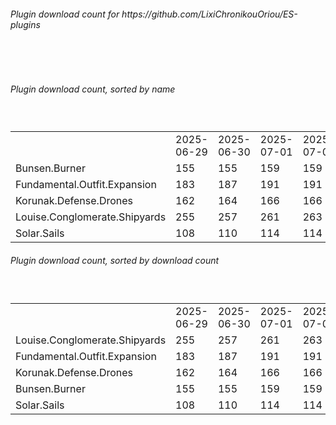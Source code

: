 <h6>Plugin download count for https://github.com/LixiChronikouOriou/ES-plugins</h6><br>
<br>
<h6>Plugin download count, sorted by name</h6><sub><sup><br>
<table>
	<tr>
		<td></td>
		<td>2025-06-29</td>
		<td>2025-06-30</td>
		<td>2025-07-01</td>
		<td>2025-07-02</td>
		<td>2025-07-03</td>
		<td>2025-07-04</td>
		<td>2025-07-05</td>
		<td>today +</td>
	</tr>
	<tr>
		<td>Bunsen.Burner</td>
		<td>155</td>
		<td>155</td>
		<td>159</td>
		<td>159</td>
		<td>160</td>
		<td>160</td>
		<td>162</td>
		<td>+ 2</td>
	</tr>
	<tr>
		<td>Fundamental.Outfit.Expansion</td>
		<td>183</td>
		<td>187</td>
		<td>191</td>
		<td>191</td>
		<td>192</td>
		<td>192</td>
		<td>194</td>
		<td>+ 2</td>
	</tr>
	<tr>
		<td>Korunak.Defense.Drones</td>
		<td>162</td>
		<td>164</td>
		<td>166</td>
		<td>166</td>
		<td>167</td>
		<td>167</td>
		<td>169</td>
		<td>+ 2</td>
	</tr>
	<tr>
		<td>Louise.Conglomerate.Shipyards</td>
		<td>255</td>
		<td>257</td>
		<td>261</td>
		<td>263</td>
		<td>264</td>
		<td>264</td>
		<td>266</td>
		<td>+ 2</td>
	</tr>
	<tr>
		<td>Solar.Sails</td>
		<td>108</td>
		<td>110</td>
		<td>114</td>
		<td>114</td>
		<td>115</td>
		<td>115</td>
		<td>117</td>
		<td>+ 2</td>
	</tr>
</table>
</sub></sup>
<h6>Plugin download count, sorted by download count</h6><sub><sup><br>
<table>
	<tr>
		<td></td>
		<td>2025-06-29</td>
		<td>2025-06-30</td>
		<td>2025-07-01</td>
		<td>2025-07-02</td>
		<td>2025-07-03</td>
		<td>2025-07-04</td>
		<td>2025-07-05</td>
		<td>today +</td>
	</tr>
	<tr>
		<td>Louise.Conglomerate.Shipyards</td>
		<td>255</td>
		<td>257</td>
		<td>261</td>
		<td>263</td>
		<td>264</td>
		<td>264</td>
		<td>266</td>
		<td>+ 2</td>
	</tr>
	<tr>
		<td>Fundamental.Outfit.Expansion</td>
		<td>183</td>
		<td>187</td>
		<td>191</td>
		<td>191</td>
		<td>192</td>
		<td>192</td>
		<td>194</td>
		<td>+ 2</td>
	</tr>
	<tr>
		<td>Korunak.Defense.Drones</td>
		<td>162</td>
		<td>164</td>
		<td>166</td>
		<td>166</td>
		<td>167</td>
		<td>167</td>
		<td>169</td>
		<td>+ 2</td>
	</tr>
	<tr>
		<td>Bunsen.Burner</td>
		<td>155</td>
		<td>155</td>
		<td>159</td>
		<td>159</td>
		<td>160</td>
		<td>160</td>
		<td>162</td>
		<td>+ 2</td>
	</tr>
	<tr>
		<td>Solar.Sails</td>
		<td>108</td>
		<td>110</td>
		<td>114</td>
		<td>114</td>
		<td>115</td>
		<td>115</td>
		<td>117</td>
		<td>+ 2</td>
	</tr>
</table>
</sub></sup>
